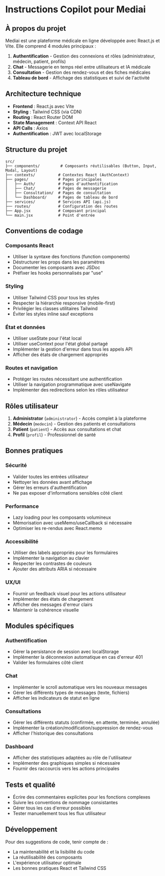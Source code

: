 # Instructions Copilot pour Mediai

<!-- Use this file to provide workspace-specific custom instructions to Copilot. For more details, visit https://code.visualstudio.com/docs/copilot/copilot-customization#_use-a-githubcopilotinstructionsmd-file -->

## À propos du projet

Mediai est une plateforme médicale en ligne développée avec React.js et Vite. Elle comprend 4 modules principaux :

1. **Authentification** - Gestion des connexions et rôles (administrateur, médecin, patient, profils)
2. **Chat** - Messagerie en temps réel entre utilisateurs et IA médicale
3. **Consultation** - Gestion des rendez-vous et des fiches médicales
4. **Tableau de bord** - Affichage des statistiques et suivi de l'activité

## Architecture technique

- **Frontend** : React.js avec Vite
- **Styling** : Tailwind CSS (via CDN)
- **Routing** : React Router DOM
- **State Management** : Context API React
- **API Calls** : Axios
- **Authentification** : JWT avec localStorage

## Structure du projet

```
src/
├── components/         # Composants réutilisables (Button, Input, Modal, Layout)
├── contexts/          # Contextes React (AuthContext)
├── pages/             # Pages principales
│   ├── Auth/          # Pages d'authentification
│   ├── Chat/          # Pages de messagerie
│   ├── Consultation/  # Pages de consultation
│   └── Dashboard/     # Pages de tableau de bord
├── services/          # Services API (api.js)
├── routes/            # Configuration des routes
├── App.jsx            # Composant principal
└── main.jsx           # Point d'entrée
```

## Conventions de codage

### Composants React
- Utiliser la syntaxe des fonctions (function components)
- Déstructurer les props dans les paramètres
- Documenter les composants avec JSDoc
- Préfixer les hooks personnalisés par "use"

### Styling
- Utiliser Tailwind CSS pour tous les styles
- Respecter la hiérarchie responsive (mobile-first)
- Privilégier les classes utilitaires Tailwind
- Éviter les styles inline sauf exceptions

### État et données
- Utiliser useState pour l'état local
- Utiliser useContext pour l'état global partagé
- Implémenter la gestion d'erreur dans tous les appels API
- Afficher des états de chargement appropriés

### Routes et navigation
- Protéger les routes nécessitant une authentification
- Utiliser la navigation programmatique avec useNavigate
- Implémenter des redirections selon les rôles utilisateur

## Rôles utilisateur

1. **Administrator** (`administrator`) - Accès complet à la plateforme
2. **Médecin** (`medecin`) - Gestion des patients et consultations
3. **Patient** (`patient`) - Accès aux consultations et chat
4. **Profil** (`profil`) - Professionnel de santé

## Bonnes pratiques

### Sécurité
- Valider toutes les entrées utilisateur
- Nettoyer les données avant affichage
- Gérer les erreurs d'authentification
- Ne pas exposer d'informations sensibles côté client

### Performance
- Lazy loading pour les composants volumineux
- Mémorisation avec useMemo/useCallback si nécessaire
- Optimiser les re-rendus avec React.memo

### Accessibilité
- Utiliser des labels appropriés pour les formulaires
- Implémenter la navigation au clavier
- Respecter les contrastes de couleurs
- Ajouter des attributs ARIA si nécessaire

### UX/UI
- Fournir un feedback visuel pour les actions utilisateur
- Implémenter des états de chargement
- Afficher des messages d'erreur clairs
- Maintenir la cohérence visuelle

## Modules spécifiques

### Authentification
- Gérer la persistance de session avec localStorage
- Implémenter la déconnexion automatique en cas d'erreur 401
- Valider les formulaires côté client

### Chat
- Implémenter le scroll automatique vers les nouveaux messages
- Gérer les différents types de messages (texte, fichiers)
- Afficher les indicateurs de statut en ligne

### Consultations
- Gérer les différents statuts (confirmée, en attente, terminée, annulée)
- Implémenter la création/modification/suppression de rendez-vous
- Afficher l'historique des consultations

### Dashboard
- Afficher des statistiques adaptées au rôle de l'utilisateur
- Implémenter des graphiques simples si nécessaire
- Fournir des raccourcis vers les actions principales

## Tests et qualité

- Écrire des commentaires explicites pour les fonctions complexes
- Suivre les conventions de nommage consistantes
- Gérer tous les cas d'erreur possibles
- Tester manuellement tous les flux utilisateur

## Développement

Pour des suggestions de code, tenir compte de :
- La maintenabilité et la lisibilité du code
- La réutilisabilité des composants
- L'expérience utilisateur optimale
- Les bonnes pratiques React et Tailwind CSS
